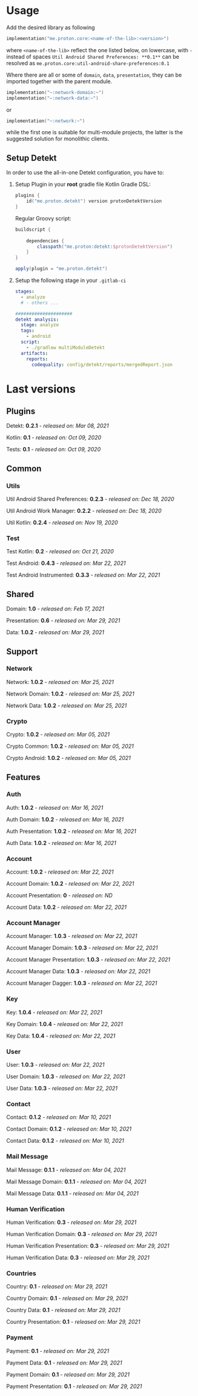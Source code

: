 # Usage
Add the desired library as following
```kotlin
implementation("me.proton.core:<name-of-the-lib>:<version>")
```
where `<name-of-the-lib>` reflect the one listed below, on lowercase, with `-` instead of spaces
`Util Android Shared Preferences: **0.1**` can be resolved as `me.proton.core:util-android-share-preferences:0.1`

Where there are all or some of `domain`, `data`, `presentation`, they can be imported together with the parent module.
```kotlin
implementation("~:network-domain:~")
implementation("~:network-data:~")
```
or
```kotlin
implementation("~:network:~")
```
while the first one is suitable for multi-module projects, the latter is the suggested solution for monolithic clients.

## Setup Detekt
In order to use the all-in-one Detekt configuration, you have to:

1. Setup Plugin in your **root** gradle file
    Kotlin Gradle DSL:
    ```kotlin
    plugins {
        id("me.proton.detekt") version protonDetektVersion
    }
    ```
    Regular Groovy script:
    ```groovy
    buildscript {
      
        dependencies {
            classpath("me.proton:detekt:$protonDetektVersion")
        }
    }
    
    apply(plugin = "me.proton.detekt")
    ```
    
2. Setup the following stage in your `.gitlab-ci`

    ```yaml
    stages:
      - analyze
      # - others ...
    
    #####################
    detekt analysis:
      stage: analyze
      tags:
        - android
      script:
        - ./gradlew multiModuleDetekt
      artifacts:
        reports:
          codequality: config/detekt/reports/mergedReport.json
    ```

    


# Last versions

## Plugins

Detekt: **0.2.1** - _released on: Mar 08, 2021_

Kotlin: **0.1** - _released on: Oct 09, 2020_

Tests: **0.1** - _released on: Oct 09, 2020_

## Common

### Utils

Util Android Shared Preferences: **0.2.3** - _released on: Dec 18, 2020_

Util Android Work Manager: **0.2.2** - _released on: Dec 18, 2020_

Util Kotlin: **0.2.4** - _released on: Nov 19, 2020_

### Test

Test Kotlin: **0.2** - _released on: Oct 21, 2020_

Test Android: **0.4.3** - _released on: Mar 22, 2021_

Test Android Instrumented: **0.3.3** - _released on: Mar 22, 2021_

## Shared

Domain: **1.0** - _released on: Feb 17, 2021_

Presentation: **0.6** - _released on: Mar 29, 2021_

Data: **1.0.2** - _released on: Mar 29, 2021_

## Support

### Network

Network: **1.0.2** - _released on: Mar 25, 2021_

Network Domain: **1.0.2** - _released on: Mar 25, 2021_

Network Data: **1.0.2** - _released on: Mar 25, 2021_

### Crypto

Crypto: **1.0.2** - _released on: Mar 05, 2021_

Crypto Common: **1.0.2** - _released on: Mar 05, 2021_

Crypto Android: **1.0.2** - _released on: Mar 05, 2021_

## Features

### Auth

Auth: **1.0.2** - _released on: Mar 16, 2021_

Auth Domain: **1.0.2** - _released on: Mar 16, 2021_

Auth Presentation: **1.0.2** - _released on: Mar 16, 2021_

Auth Data: **1.0.2** - _released on: Mar 16, 2021_

### Account

Account: **1.0.2** - _released on: Mar 22, 2021_

Account Domain: **1.0.2** - _released on: Mar 22, 2021_

Account Presentation: **0** - _released on: ND_

Account Data: **1.0.2** - _released on: Mar 22, 2021_


### Account Manager

Account Manager: **1.0.3** - _released on: Mar 22, 2021_

Account Manager Domain: **1.0.3** - _released on: Mar 22, 2021_

Account Manager Presentation: **1.0.3** - _released on: Mar 22, 2021_

Account Manager Data: **1.0.3** - _released on: Mar 22, 2021_

Account Manager Dagger: **1.0.3** - _released on: Mar 22, 2021_

### Key

Key: **1.0.4** - _released on: Mar 22, 2021_

Key Domain: **1.0.4** - _released on: Mar 22, 2021_

Key Data: **1.0.4** - _released on: Mar 22, 2021_

### User

User: **1.0.3** - _released on: Mar 22, 2021_

User Domain: **1.0.3** - _released on: Mar 22, 2021_

User Data: **1.0.3** - _released on: Mar 22, 2021_

### Contact

Contact: **0.1.2** - _released on: Mar 10, 2021_

Contact Domain: **0.1.2** - _released on: Mar 10, 2021_

Contact Data: **0.1.2** - _released on: Mar 10, 2021_

### Mail Message

Mail Message: **0.1.1** - _released on: Mar 04, 2021_

Mail Message Domain: **0.1.1** - _released on: Mar 04, 2021_

Mail Message Data: **0.1.1** - _released on: Mar 04, 2021_

### Human Verification

Human Verification: **0.3** - _released on: Mar 29, 2021_

Human Verification Domain: **0.3** - _released on: Mar 29, 2021_

Human Verification Presentation: **0.3** - _released on: Mar 29, 2021_

Human Verification Data: **0.3** - _released on: Mar 29, 2021_

### Countries

Country: **0.1** - _released on: Mar 29, 2021_

Country Domain: **0.1** - _released on: Mar 29, 2021_

Country Data: **0.1** - _released on: Mar 29, 2021_

Country Presentation: **0.1** - _released on: Mar 29, 2021_

### Payment

Payment: **0.1** - _released on: Mar 29, 2021_

Payment Data: **0.1** - _released on: Mar 29, 2021_

Payment Domain: **0.1** - _released on: Mar 29, 2021_

Payment Presentation: **0.1** - _released on: Mar 29, 2021_
